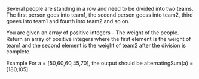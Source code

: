 Several people are standing in a row and need to be divided into two teams. The first person goes into team1, the second person goess into team2, third goees into team1 and fourth into team2 and so on.

You are given an array of positive integers - The weight of the people. Return an array of positive integers where the first element is the weight of team1 and the second element is the weight of team2 after the division is complete.

Example
For a = [50,60,60,45,70], the output should be alternatingSum(a) = [180,105]